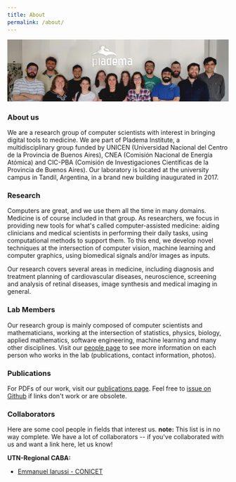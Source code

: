 ```yaml
---
title: About
permalink: /about/
---
```


![The team](/images/people/staff.png)

### About us
We are a research group of computer scientists with interest in bringing digital tools to medicine. We are part of Pladema Institute, a multidisciplinary group funded by UNICEN (Universidad Nacional del Centro de la Provincia de Buenos Aires), CNEA (Comisión Nacional de Energía Atómica) and CIC-PBA (Comisión de Investigaciones Científicas de la Provincia de Buenos Aires). Our laboratory is located at the university campus in Tandil, Argentina, in a brand new building inaugurated in 2017.

### Research
Computers are great, and we use them all the time in many domains. Medicine is of course included in that group. As researchers, we focus in providing new tools for what's called computer-assisted medicine: aiding clinicians and medical scientists in performing their daily tasks, using computational methods to support them. To this end, we develop novel techniques at the intersection of computer vision, machine learning and computer graphics, using biomedical signals and/or images as inputs. 

Our research covers several areas in medicine, including diagnosis and treatment planning of cardiovascular diseases, neuroscience, screening and analysis of retinal diseases, image synthesis and medical imaging in general.


### Lab Members

Our research group is mainly composed of computer scientists and mathematicians, working at the intersection of statistics, physics, biology, applied mathematics, software engineering, machine learning and many other disciplines. Visit our [people page](http://yatiris.github.io/people/) to see more information on each person who works in the lab (publications, contact information, photos).


### Publications

For PDFs of our work, visit our [publications page](http://yatiris.github.io/publication/). Feel free to [issue on Github](https://github.com/yatiris/yatiris.github.io/issues) if links don't work or are obsolete.


### Collaborators

Here are some cool people in fields that interest us. **note:** This list is in no way complete. We have a lot of collaborators -- if you've collaborated with us and want a link here, let us know!

**UTN-Regional CABA:**
- [Emmanuel Iarussi - CONICET](http://www.emmanueliarussi.com/)


